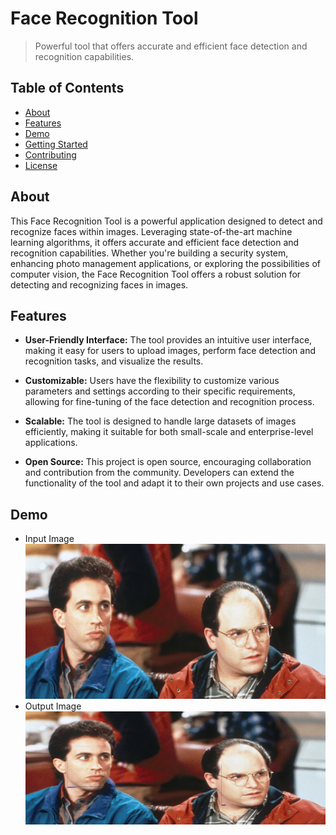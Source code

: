 # Face Recognition Tool
> Powerful tool that offers accurate and efficient face detection and recognition capabilities.

## Table of Contents

- [About](#about)
- [Features](#features)
- [Demo](#demo)
- [Getting Started](#getting-started)
- [Contributing](#contributing)
- [License](#license)

## About

This Face Recognition Tool is a powerful application designed to detect and recognize faces within images. Leveraging state-of-the-art machine learning algorithms, it offers accurate and efficient face detection and recognition capabilities.
Whether you're building a security system, enhancing photo management applications, or exploring the possibilities of computer vision, the Face Recognition Tool offers a robust solution for detecting and recognizing faces in images.

## Features

- **User-Friendly Interface:** The tool provides an intuitive user interface, making it easy for users to upload images, perform face detection and recognition tasks, and visualize the results.

- **Customizable:** Users have the flexibility to customize various parameters and settings according to their specific requirements, allowing for fine-tuning of the face detection and recognition process.

- **Scalable:** The tool is designed to handle large datasets of images efficiently, making it suitable for both small-scale and enterprise-level applications.

- **Open Source:** This project is open source, encouraging collaboration and contribution from the community. Developers can extend the functionality of the tool and adapt it to their own projects and use cases.

## Demo
- Input Image
![Input Image](https://github.com/Chitresh-code/Face-Recognition-Tool/blob/main/eval_img/test_img.jpg)
- Output Image
![Output Image](https://github.com/Chitresh-code/Face-Recognition-Tool/blob/main/output/output_image.jpg)

